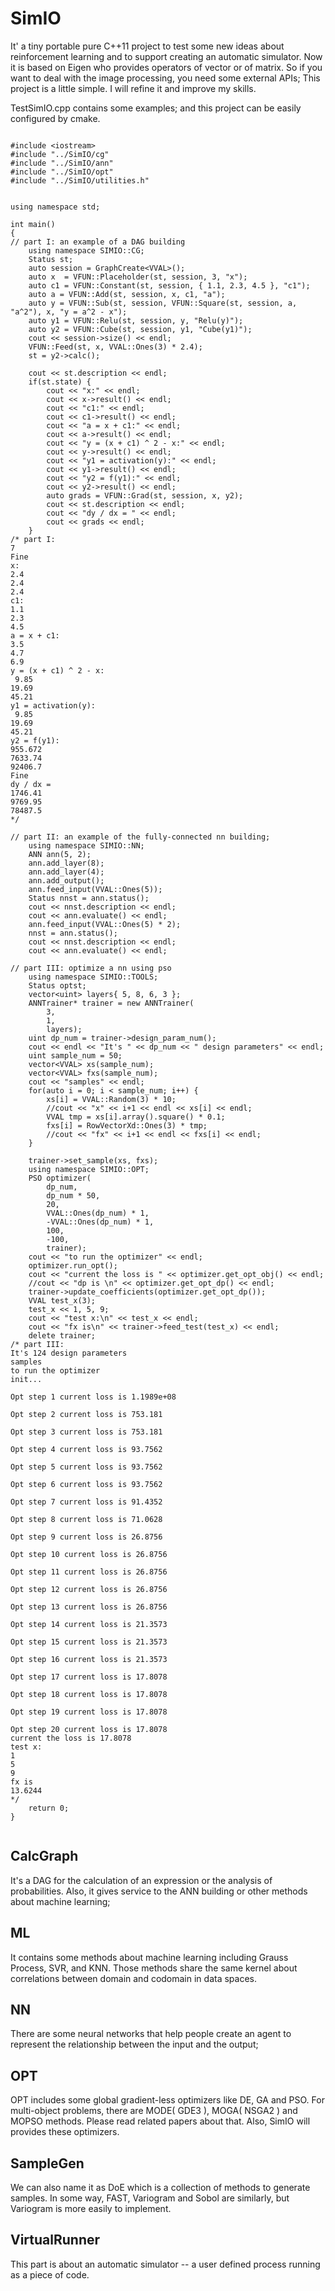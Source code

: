 # SimIO
It' a tiny portable pure C++11 project to test some new ideas about reinforcement learning and to support creating an automatic simulator. Now it is based on Eigen who provides operators of vector or of matrix. So if you want to deal with the image processing, you need some external APIs; This project is a little simple. I will refine it and improve my skills.

TestSimIO.cpp contains some examples; and this project can be easily configured by cmake.
```

#include <iostream>
#include "../SimIO/cg"
#include "../SimIO/ann"
#include "../SimIO/opt"
#include "../SimIO/utilities.h"


using namespace std;

int main()
{
// part I: an example of a DAG building
	using namespace SIMIO::CG;
	Status st;
	auto session = GraphCreate<VVAL>();
	auto x  = VFUN::Placeholder(st, session, 3, "x");
	auto c1 = VFUN::Constant(st, session, { 1.1, 2.3, 4.5 }, "c1");
	auto a = VFUN::Add(st, session, x, c1, "a");
	auto y = VFUN::Sub(st, session, VFUN::Square(st, session, a, "a^2"), x, "y = a^2 - x");
	auto y1 = VFUN::Relu(st, session, y, "Relu(y)");
	auto y2 = VFUN::Cube(st, session, y1, "Cube(y1)");
	cout << session->size() << endl;
	VFUN::Feed(st, x, VVAL::Ones(3) * 2.4);
	st = y2->calc();

	cout << st.description << endl;
	if(st.state) {
		cout << "x:" << endl;
		cout << x->result() << endl;
		cout << "c1:" << endl;
		cout << c1->result() << endl;
		cout << "a = x + c1:" << endl;
		cout << a->result() << endl;
		cout << "y = (x + c1) ^ 2 - x:" << endl;
		cout << y->result() << endl;
		cout << "y1 = activation(y):" << endl;
		cout << y1->result() << endl;
		cout << "y2 = f(y1):" << endl;
		cout << y2->result() << endl;
		auto grads = VFUN::Grad(st, session, x, y2);
		cout << st.description << endl;
		cout << "dy / dx = " << endl;
		cout << grads << endl;
	}
/* part I:
7
Fine
x:
2.4
2.4
2.4
c1:
1.1
2.3
4.5
a = x + c1:
3.5
4.7
6.9
y = (x + c1) ^ 2 - x:
 9.85
19.69
45.21
y1 = activation(y):
 9.85
19.69
45.21
y2 = f(y1):
955.672
7633.74
92406.7
Fine
dy / dx = 
1746.41
9769.95
78487.5
*/

// part II: an example of the fully-connected nn building;
	using namespace SIMIO::NN;
	ANN ann(5, 2);
	ann.add_layer(8);
	ann.add_layer(4);
	ann.add_output();
	ann.feed_input(VVAL::Ones(5));
	Status nnst = ann.status();
	cout << nnst.description << endl;
	cout << ann.evaluate() << endl;
	ann.feed_input(VVAL::Ones(5) * 2);
	nnst = ann.status();
	cout << nnst.description << endl;
	cout << ann.evaluate() << endl;

// part III: optimize a nn using pso
	using namespace SIMIO::TOOLS;
	Status optst;
	vector<uint> layers{ 5, 8, 6, 3 };
	ANNTrainer* trainer = new ANNTrainer(
		3,
        1,
        layers);
	uint dp_num = trainer->design_param_num();
	cout << endl << "It's " << dp_num << " design parameters" << endl;
	uint sample_num = 50;
	vector<VVAL> xs(sample_num);
	vector<VVAL> fxs(sample_num);
	cout << "samples" << endl;
	for(auto i = 0; i < sample_num; i++) {
		xs[i] = VVAL::Random(3) * 10;
		//cout << "x" << i+1 << endl << xs[i] << endl;
		VVAL tmp = xs[i].array().square() * 0.1;
		fxs[i] = RowVectorXd::Ones(3) * tmp;
		//cout << "fx" << i+1 << endl << fxs[i] << endl;
	}

	trainer->set_sample(xs, fxs);
	using namespace SIMIO::OPT;
	PSO optimizer(
		dp_num,
		dp_num * 50,
		20,
		VVAL::Ones(dp_num) * 1,
		-VVAL::Ones(dp_num) * 1,
		100,
		-100,
		trainer);
	cout << "to run the optimizer" << endl;
	optimizer.run_opt();
	cout << "current the loss is " << optimizer.get_opt_obj() << endl;
	//cout << "dp is \n" << optimizer.get_opt_dp() << endl;
	trainer->update_coefficients(optimizer.get_opt_dp());
	VVAL test_x(3);
	test_x << 1, 5, 9;
	cout << "test x:\n" << test_x << endl;
	cout << "fx is\n" << trainer->feed_test(test_x) << endl;
	delete trainer;
/* part III:
It's 124 design parameters
samples
to run the optimizer
init...

Opt step 1 current loss is 1.1989e+08

Opt step 2 current loss is 753.181

Opt step 3 current loss is 753.181

Opt step 4 current loss is 93.7562

Opt step 5 current loss is 93.7562

Opt step 6 current loss is 93.7562

Opt step 7 current loss is 91.4352

Opt step 8 current loss is 71.0628

Opt step 9 current loss is 26.8756

Opt step 10 current loss is 26.8756

Opt step 11 current loss is 26.8756

Opt step 12 current loss is 26.8756

Opt step 13 current loss is 26.8756

Opt step 14 current loss is 21.3573

Opt step 15 current loss is 21.3573

Opt step 16 current loss is 21.3573

Opt step 17 current loss is 17.8078

Opt step 18 current loss is 17.8078

Opt step 19 current loss is 17.8078

Opt step 20 current loss is 17.8078
current the loss is 17.8078
test x:
1
5
9
fx is
13.6244
*/
	return 0;
}


```

## CalcGraph 
It's a DAG for the calculation of an expression or the analysis of probabilities. Also, it gives service to the ANN building or other methods about machine learning;
## ML
It contains some methods about machine learning including Grauss Process, SVR, and KNN. Those methods share the same kernel about correlations between domain and codomain in data spaces.
## NN
There are some neural networks that help people create an agent to represent the relationship between the input and the output;
## OPT
OPT includes some global gradient-less optimizers like DE, GA and PSO. For multi-object problems, there are MODE( GDE3 ), MOGA( NSGA2 ) and MOPSO methods. Please read related papers about that. Also, SimIO will provides these optimizers.
## SampleGen
We can also name it as DoE which is a collection of methods to generate samples. In some way, FAST, Variogram and Sobol are similarly, but Variogram is more easily to implement.
## VirtualRunner
This part is about an automatic simulator -- a user defined process running as a piece of code.


